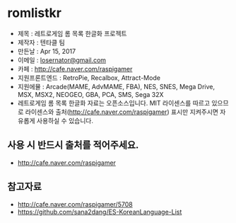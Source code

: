 # romlistkr

* 제목 : 레트로게임 롬 목록 한글화 프로젝트
* 제작자 : 텐타클 팀
* 만든날 : Apr 15, 2017
* 이메일 : losernator@gmail.com
* 카페 : http://cafe.naver.com/raspigamer
* 지원프론트엔드 : RetroPie, Recalbox, Attract-Mode
* 지원에뮬 : Arcade(MAME, AdvMAME, FBA), NES, SNES, Mega Drive, MSX, MSX2, NEOGEO, GBA, PCA, SMS, Sega 32X
* 레트로게임 롬 목록 한글화 자료는 오픈소스입니다. MIT 라이센스를 따르고 있으므로 라이센스와 출처(http://cafe.naver.com/raspigamer) 표시만 지켜주시면 자유롭게 사용하실 수 있습니다.

## 사용 시 반드시 출처를 적어주세요.
* http://cafe.naver.com/raspigamer

## 참고자료
* http://cafe.naver.com/raspigamer/5708
* https://github.com/sana2dang/ES-KoreanLanguage-List
